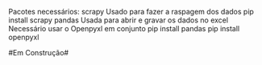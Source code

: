 Pacotes necessários:
    scrapy
        Usado para fazer a raspagem dos dados
        pip install scrapy
    pandas
        Usada para abrir e gravar os dados no excel
        Necessário usar o Openpyxl em conjunto
        pip install pandas
        pip install openpyxl

#Em Construção#

